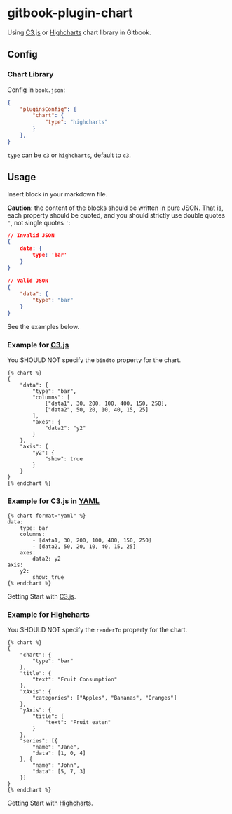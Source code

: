 # gitbook-plugin-chart

Using [C3.js](http://c3js.org/) or [Highcharts](http://www.highcharts.com/) chart library in Gitbook.

## Config

### Chart Library

Config in `book.json`:

```json
{
    "pluginsConfig": {
        "chart": {
            "type": "highcharts"
        }
    },
}
```

`type` can be `c3` or `highcharts`, default to `c3`.

## Usage

Insert block in your markdown file.

**Caution**: the content of the blocks should be written in pure JSON. That is, each property should be quoted, and you should strictly use double quotes `"`, not single quotes `'`:
```JSON
// Invalid JSON
{
    data: {
        type: 'bar'
    }
}

// Valid JSON
{
    "data": {
        "type": "bar"
    }
}
```

See the examples below.

### Example for [C3.js](http://c3js.org/)

You SHOULD NOT specify the `bindto` property for the chart.

```
{% chart %}
{
    "data": {
        "type": "bar",
        "columns": [
            ["data1", 30, 200, 100, 400, 150, 250],
            ["data2", 50, 20, 10, 40, 15, 25]
        ],
        "axes": {
            "data2": "y2"
        }
    },
    "axis": {
        "y2": {
            "show": true
        }
    }
}
{% endchart %}
```

### Example for C3.js in [YAML](http://yaml.org/)

```
{% chart format="yaml" %}
data:
    type: bar
    columns:
        - [data1, 30, 200, 100, 400, 150, 250]
        - [data2, 50, 20, 10, 40, 15, 25]
    axes:
        data2: y2
axis:
    y2:
        show: true
{% endchart %}
```

Getting Start with [C3.js](http://c3js.org/gettingstarted.html#customize).

### Example for [Highcharts](http://www.highcharts.com/)

You SHOULD NOT specify the `renderTo` property for the chart.

```
{% chart %}
{
    "chart": {
        "type": "bar"
    },
    "title": {
        "text": "Fruit Consumption"
    },
    "xAxis": {
        "categories": ["Apples", "Bananas", "Oranges"]
    },
    "yAxis": {
        "title": {
            "text": "Fruit eaten"
        }
    },
    "series": [{
        "name": "Jane",
        "data": [1, 0, 4]
    }, {
        "name": "John",
        "data": [5, 7, 3]
    }]
}
{% endchart %}
```

Getting Start with [Highcharts](http://www.highcharts.com/docs/getting-started/your-first-chart).

